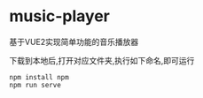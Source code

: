 # music-player
基于VUE2实现简单功能的音乐播放器

下载到本地后,打开对应文件夹,执行如下命名,即可运行
```
npm install npm
npm run serve
```

